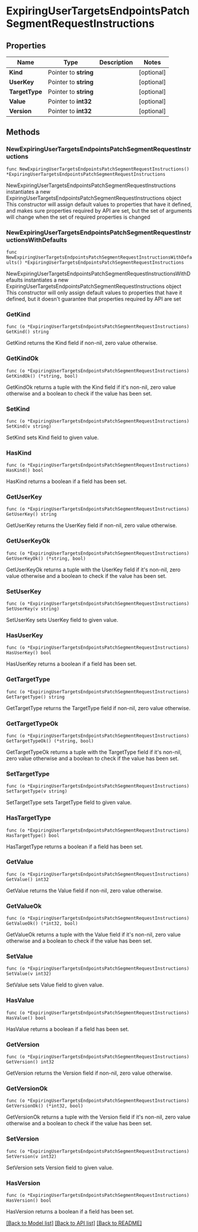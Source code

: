 # ExpiringUserTargetsEndpointsPatchSegmentRequestInstructions

## Properties

Name | Type | Description | Notes
------------ | ------------- | ------------- | -------------
**Kind** | Pointer to **string** |  | [optional] 
**UserKey** | Pointer to **string** |  | [optional] 
**TargetType** | Pointer to **string** |  | [optional] 
**Value** | Pointer to **int32** |  | [optional] 
**Version** | Pointer to **int32** |  | [optional] 

## Methods

### NewExpiringUserTargetsEndpointsPatchSegmentRequestInstructions

`func NewExpiringUserTargetsEndpointsPatchSegmentRequestInstructions() *ExpiringUserTargetsEndpointsPatchSegmentRequestInstructions`

NewExpiringUserTargetsEndpointsPatchSegmentRequestInstructions instantiates a new ExpiringUserTargetsEndpointsPatchSegmentRequestInstructions object
This constructor will assign default values to properties that have it defined,
and makes sure properties required by API are set, but the set of arguments
will change when the set of required properties is changed

### NewExpiringUserTargetsEndpointsPatchSegmentRequestInstructionsWithDefaults

`func NewExpiringUserTargetsEndpointsPatchSegmentRequestInstructionsWithDefaults() *ExpiringUserTargetsEndpointsPatchSegmentRequestInstructions`

NewExpiringUserTargetsEndpointsPatchSegmentRequestInstructionsWithDefaults instantiates a new ExpiringUserTargetsEndpointsPatchSegmentRequestInstructions object
This constructor will only assign default values to properties that have it defined,
but it doesn't guarantee that properties required by API are set

### GetKind

`func (o *ExpiringUserTargetsEndpointsPatchSegmentRequestInstructions) GetKind() string`

GetKind returns the Kind field if non-nil, zero value otherwise.

### GetKindOk

`func (o *ExpiringUserTargetsEndpointsPatchSegmentRequestInstructions) GetKindOk() (*string, bool)`

GetKindOk returns a tuple with the Kind field if it's non-nil, zero value otherwise
and a boolean to check if the value has been set.

### SetKind

`func (o *ExpiringUserTargetsEndpointsPatchSegmentRequestInstructions) SetKind(v string)`

SetKind sets Kind field to given value.

### HasKind

`func (o *ExpiringUserTargetsEndpointsPatchSegmentRequestInstructions) HasKind() bool`

HasKind returns a boolean if a field has been set.

### GetUserKey

`func (o *ExpiringUserTargetsEndpointsPatchSegmentRequestInstructions) GetUserKey() string`

GetUserKey returns the UserKey field if non-nil, zero value otherwise.

### GetUserKeyOk

`func (o *ExpiringUserTargetsEndpointsPatchSegmentRequestInstructions) GetUserKeyOk() (*string, bool)`

GetUserKeyOk returns a tuple with the UserKey field if it's non-nil, zero value otherwise
and a boolean to check if the value has been set.

### SetUserKey

`func (o *ExpiringUserTargetsEndpointsPatchSegmentRequestInstructions) SetUserKey(v string)`

SetUserKey sets UserKey field to given value.

### HasUserKey

`func (o *ExpiringUserTargetsEndpointsPatchSegmentRequestInstructions) HasUserKey() bool`

HasUserKey returns a boolean if a field has been set.

### GetTargetType

`func (o *ExpiringUserTargetsEndpointsPatchSegmentRequestInstructions) GetTargetType() string`

GetTargetType returns the TargetType field if non-nil, zero value otherwise.

### GetTargetTypeOk

`func (o *ExpiringUserTargetsEndpointsPatchSegmentRequestInstructions) GetTargetTypeOk() (*string, bool)`

GetTargetTypeOk returns a tuple with the TargetType field if it's non-nil, zero value otherwise
and a boolean to check if the value has been set.

### SetTargetType

`func (o *ExpiringUserTargetsEndpointsPatchSegmentRequestInstructions) SetTargetType(v string)`

SetTargetType sets TargetType field to given value.

### HasTargetType

`func (o *ExpiringUserTargetsEndpointsPatchSegmentRequestInstructions) HasTargetType() bool`

HasTargetType returns a boolean if a field has been set.

### GetValue

`func (o *ExpiringUserTargetsEndpointsPatchSegmentRequestInstructions) GetValue() int32`

GetValue returns the Value field if non-nil, zero value otherwise.

### GetValueOk

`func (o *ExpiringUserTargetsEndpointsPatchSegmentRequestInstructions) GetValueOk() (*int32, bool)`

GetValueOk returns a tuple with the Value field if it's non-nil, zero value otherwise
and a boolean to check if the value has been set.

### SetValue

`func (o *ExpiringUserTargetsEndpointsPatchSegmentRequestInstructions) SetValue(v int32)`

SetValue sets Value field to given value.

### HasValue

`func (o *ExpiringUserTargetsEndpointsPatchSegmentRequestInstructions) HasValue() bool`

HasValue returns a boolean if a field has been set.

### GetVersion

`func (o *ExpiringUserTargetsEndpointsPatchSegmentRequestInstructions) GetVersion() int32`

GetVersion returns the Version field if non-nil, zero value otherwise.

### GetVersionOk

`func (o *ExpiringUserTargetsEndpointsPatchSegmentRequestInstructions) GetVersionOk() (*int32, bool)`

GetVersionOk returns a tuple with the Version field if it's non-nil, zero value otherwise
and a boolean to check if the value has been set.

### SetVersion

`func (o *ExpiringUserTargetsEndpointsPatchSegmentRequestInstructions) SetVersion(v int32)`

SetVersion sets Version field to given value.

### HasVersion

`func (o *ExpiringUserTargetsEndpointsPatchSegmentRequestInstructions) HasVersion() bool`

HasVersion returns a boolean if a field has been set.


[[Back to Model list]](../README.md#documentation-for-models) [[Back to API list]](../README.md#documentation-for-api-endpoints) [[Back to README]](../README.md)


